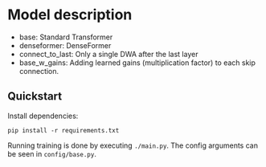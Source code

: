 # Model description

* base: Standard Transformer
* denseformer: DenseFormer
* connect_to_last: Only a single DWA after the last layer
* base_w_gains: Adding learned gains (multiplication factor) to each skip connection.

## Quickstart 

Install dependencies: 

```
pip install -r requirements.txt
```

Running training is done by executing `./main.py`. The config arguments can be seen in `config/base.py`.
